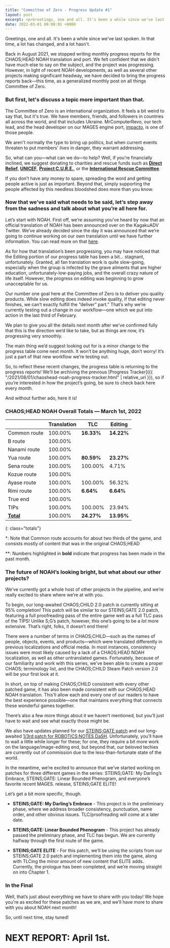 ```yaml
---
title: "Committee of Zero - Progress Update #1"
layout: post
excerpt: <p>Greetings, one and all. It's been a while since we've last spoken.</p>
date: 2022-03-01 00:00:01 +0000
---
```


Greetings, one and all. It's been a while since we've last spoken. In that time, a lot has changed, and a lot hasn't.


Back in August 2021, we stopped writing monthly progress reports for the CHAOS;HEAD NOAH translation and port. We felt confident that we didn't have much else to say on the subject, and the project was progressing. However, in light of recent NOAH developments, as well as several other projects making significant headway, we have decided to bring the progress reports back—this time, as a generalized monthly post on all things Committee of Zero.


### But first, let's discuss a topic more important than that.

The Committee of Zero is an international organization. It feels a bit weird to say that, but it's true. We have members, friends, and followers in countries all across the world, and that includes Ukraine. MrComputerRevo, our tech lead, and the head developer on our MAGES engine port, [impacto](https://github.com/CommitteeOfZero/impacto), is one of those people.


We aren't normally the type to bring up politics, but when current events threaten to put members' <i>lives</i> in danger, they warrant addressing.


So, what can you—what can we do—to help? Well, if you’re financially inclined, we suggest donating to charities and rescue funds such as [**Direct Relief**](https://www.directrelief.org/), [**UNICEF**](https://www.unicefusa.org/stories/unicef-children-crossfire-ukraine-crisis/39542?form=FUNKBHMZQDQ&utm_content=Ukraine3&ms=cpc_dig_2021_Ukraine3_20210801_google_Ukraine3_delve_None&initialms=cpc_dig_2020_Ukraine3_20210801_google_Ukraine3_delve_None&gclid=CjwKCAiApfeQBhAUEiwA7K_UHyZu1yybETH9piIKoU2RHLJQuTue1h80TsSxSZr8Zp1aQ0R5SqwvzxoCpyEQAvD_BwE), [**Project C.U.R.E.**](http://www.uahospitals.org/), or the [**International Rescue Committee**](https://help.rescue.org/donate/ukraine-acq?ms=gs_ppc_fy22_ukraine_mmus_feb&initialms=gs_ppc_fy22_ukraine_mmus_feb&gclid=CjwKCAiApfeQBhAUEiwA7K_UH-hhjA3AiZSiS6s2jhPhARemX1ms_sXjssxUjKvkKFHWgDUMPd271RoC2m8QAvD_BwE). 


If you don’t have any money to spare, spreading the word and getting people active is just as important. Beyond that, simply supporting the people affected by this needless bloodshed does more than you know.


### Now that we’ve said what needs to be said, let’s step away from the sadness and talk about what you’re all here for.

Let’s start with NOAH. First off, we’re assuming you’ve heard by now that an official translation of NOAH has been announced over on the KagakuADV Twitter. We’ve already decided since the day it was announced that we’re going to continue working on our own translation until we have further information. You can read more on that [here](https://twitter.com/CommitteeOf0/status/1496581277637652484?s=20&t=LoPUSYyjtYUiMu4PWa5org).


As for how that translation’s been progressing, you may have noticed that the Editing portion of our progress table has been a bit... stagnant, unfortunately. Granted, all fan translation work is quite slow-going, especially when the group is infected by the grave ailments that are higher education, unfortunately-low-paying jobs, and the overall crazy nature of life itself. However, the progress on editing was beginning to grow unacceptable for us.


Our number one goal here at the Committee of Zero is to deliver you quality products. While slow editing does indeed invoke quality, if that editing never finishes, we can’t exactly fulfill the “deliver” part.” That’s why we’re currently testing out a change in our workflow—one which we put into action in the last third of February.


We plan to give you all the details next month after we’ve confirmed fully that this is the direction we’d like to take, but as things are now, it’s progressing very smoothly.

The main thing we’d suggest looking out for is a minor change to the progress table come next month. It won’t be anything huge, don’t worry! It’s just a part of that new workflow we’re testing out.


So, to reflect these recent changes, the progress table is returning to the progress reports! We’ll be archiving the previous [Progress Tracker]({{ "/2021/08/01/chaoshead-noah-progress-tracker.html" | relative_url }}), so if you’re interested in how the project’s going, be sure to check back here every month.


And without further ado, here it is!


### CHAOS;HEAD NOAH Overall Totals — March 1st, 2022

|                  | **Translation** | **TLC**    | **Editing** |
| ---------------- | --------------- | ---------- | ----------- |
| Common route     | 100.00%         | **16.33%** | **14.22%**  |
| B route          | 100.00%         |            |             |
| Nanami route     | 100.00%         |            |             |
| Yua route        | 100.00%         | **80.59%** | **23.27%**  |
| Sena route       | 100.00%         | 100.00%    | 4.71%       |
| Kozue route      | 100.00%         |            |             |
| Ayase route      | 100.00%         | 100.00%    | 56.32%      |
| Rimi route       | 100.00%         | **6.64%**  | **6.64%**   |
| True end         | 100.00%         |            |             |
| TIPs             | 100.00%         | 100.00%    | 23.94%      |
| **<u>Total</u>** | 100.00%         | **24.27%** | **13.95%**  |
{: class="totals"}

\*: Note that Common route accounts for about two thirds of the game, and consists mostly of content that was in the original CHAOS;HEAD

\*\*: Numbers highlighted in **bold** indicate that progress has been made in the past month.


### The future of NOAH’s looking bright, but what about our other projects?

We’ve currently got a whole host of other projects in the pipeline, and we’re really excited to share where we’re at with you.


To begin, our long-awaited CHAOS;CHILD 2.0 patch is currently sitting at 95% completion! This patch will be similar to our STEINS;GATE 2.0 patch, featuring a full proofreading pass of the entire game well as a full TLC pass of the TIPS! Unlike S;G’s patch, however, this one’s going to be a <i>lot</i> more extensive. That’s right, folks, it doesn’t end there!


There were a number of terms in CHAOS;CHILD—such as the names of people, objects, events, and products—which were translated differently in previous localizations and official media. In most instances, consistency issues were most likely caused by a lack of a CHAOS;HEAD NOAH localization, as well as other untranslated games. Fortunately, because of our familiarity and work with this series, we’ve been able to create a proper CHAOS; terminology list, and the CHAOS;CHILD Steam Patch version 2.0 will be your first look at it.


In short, on top of making CHAOS;CHILD consistent with every other patched game, it has also been made consistent with our CHAOS;HEAD NOAH translation. This’ll allow each and every one of our readers to have the best experience possible—one that maintains everything that connects these wonderful games together.


There’s also a few more things about it we haven’t mentioned, but you’ll just have to wait and see what exactly those might be.


We also have updates planned for our [STEINS;GATE patch](https://twitter.com/CommitteeOf0/status/1431302975612461056) and our long-awaited [1/3rd patch for ROBOTICS;NOTES DaSH](https://twitter.com/CommitteeOf0/status/1430250228125478923). Unfortunately, you’ll have to wait a little while longer for these; for one, they require a bit more work on the language/image-editing end, but beyond that, our beloved techies are currently out of commission due to the less-than-fortunate state of the world.


In the meantime, we’re excited to announce that we’ve started working on patches for three different games in the series: STEINS;GATE: My Darling’s Embrace, STEINS;GATE: Linear Bounded Phenogram, and everyone’s favorite recent MAGES. release, STEINS;GATE ELITE!


Let’s get a bit more specific, though.

* **STEINS;GATE: My Darling’s Embrace** - This project is in the preliminary phase, where we address broader consistency, punctuation, name order, and other obvious issues. TLC/proofreading will come at a later date.

* **STEINS;GATE: Linear Bounded Phenogram** - This project has already passed the preliminary phase, and TLC has begun. We are currently halfway through the first route of the game.

* **STEINS;GATE ELITE** - For this patch, we’ll be using the scripts from our STEINS;GATE 2.0 patch and implementing them into the game, along with TLCing the minor amount of new content that ELITE adds. Currently, the prologue has been completed, and we’re moving straight on into Chapter 1.


### In the Final

Well, that’s just about everything we have to share with you today! We hope you're as excited for these patches as we are, and we’ll have more to share with you about NOAH next month!

So, until next time, stay tuned!

# NEXT REPORT: April 1st.